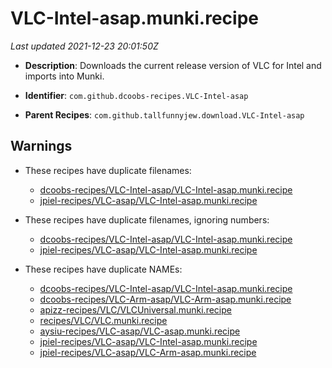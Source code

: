 # VLC-Intel-asap.munki.recipe

_Last updated 2021-12-23 20:01:50Z_

- **Description**: Downloads the current release version of VLC for Intel and imports into Munki.

- **Identifier**: `com.github.dcoobs-recipes.VLC-Intel-asap`

- **Parent Recipes**: `com.github.tallfunnyjew.download.VLC-Intel-asap`


## Warnings

- These recipes have duplicate filenames:
    - [dcoobs-recipes/VLC-Intel-asap/VLC-Intel-asap.munki.recipe](/autopkg-dupe-tracker/dcoobs-recipes/VLC-Intel-asap/VLC-Intel-asap.munki.recipe)
    - [jpiel-recipes/VLC-asap/VLC-Intel-asap.munki.recipe](/autopkg-dupe-tracker/jpiel-recipes/VLC-asap/VLC-Intel-asap.munki.recipe)

- These recipes have duplicate filenames, ignoring numbers:
    - [dcoobs-recipes/VLC-Intel-asap/VLC-Intel-asap.munki.recipe](/autopkg-dupe-tracker/dcoobs-recipes/VLC-Intel-asap/VLC-Intel-asap.munki.recipe)
    - [jpiel-recipes/VLC-asap/VLC-Intel-asap.munki.recipe](/autopkg-dupe-tracker/jpiel-recipes/VLC-asap/VLC-Intel-asap.munki.recipe)

- These recipes have duplicate NAMEs:
    - [dcoobs-recipes/VLC-Intel-asap/VLC-Intel-asap.munki.recipe](/autopkg-dupe-tracker/dcoobs-recipes/VLC-Intel-asap/VLC-Intel-asap.munki.recipe)
    - [dcoobs-recipes/VLC-Arm-asap/VLC-Arm-asap.munki.recipe](/autopkg-dupe-tracker/dcoobs-recipes/VLC-Arm-asap/VLC-Arm-asap.munki.recipe)
    - [apizz-recipes/VLC/VLCUniversal.munki.recipe](/autopkg-dupe-tracker/apizz-recipes/VLC/VLCUniversal.munki.recipe)
    - [recipes/VLC/VLC.munki.recipe](/autopkg-dupe-tracker/recipes/VLC/VLC.munki.recipe)
    - [aysiu-recipes/VLC-asap/VLC-asap.munki.recipe](/autopkg-dupe-tracker/aysiu-recipes/VLC-asap/VLC-asap.munki.recipe)
    - [jpiel-recipes/VLC-asap/VLC-Intel-asap.munki.recipe](/autopkg-dupe-tracker/jpiel-recipes/VLC-asap/VLC-Intel-asap.munki.recipe)
    - [jpiel-recipes/VLC-asap/VLC-Arm-asap.munki.recipe](/autopkg-dupe-tracker/jpiel-recipes/VLC-asap/VLC-Arm-asap.munki.recipe)